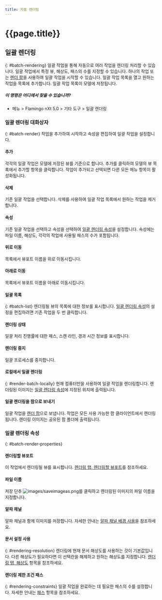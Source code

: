 ```yaml
---
title: 자동 렌더링
---
```


# {{page.title}}


## 일괄 렌더링
{: #batch-rendering}
일괄 작업을 통해 자동으로 여러 작업을 렌더링 처리할 수 있습니다. 일괄 작업에서 특정 뷰, 해상도, 패스의 수를 지정할 수 있습니다. 하나의 작업 또는 [렌더 팜](render-farm.html)을 사용하여 일괄 작업을 시작할 수 있습니다. 일괄 작업 목록을 열고 원하는 작업을 목록에 추가합니다. 일괄 작업 목록이 모델에 저장됩니다.

##### 이 명령은 어디에서 찾을 수 있습니까?

 * 메뉴 > Flamingo nXt 5.0 > 기타 도구 > 일괄 렌더링

### 일괄 렌더링 대화상자
{: #batch-render}
작업을 추가하여 시작하고 속성을 편집하여 일괄 작업을 설정합니다.

#### 추가
각각의 일괄 작업은 모델에 저장된 뷰를 기준으로 합니다. 추가를 클릭하여 모델의 뷰 목록에서 추가할 항목을 클릭합니다. 작업이 추가되고 선택되면 다른 모든 메뉴 항목이 활성화됩니다.

#### 삭제
기존 일괄 작업을 선택합니다. 삭제를 사용하여 일괄 작업 목록에서 원하는 작업을 제거합니다.

#### 속성
기존 일괄 작업을 선택하고 속성을 선택하여 [일괄 렌더링 속성](#batch-render-properties)을 설정합니다. 속성에는 파일 이름, 해상도, 각각의 작업에 사용될 패스의 수가 포함됩니다.

#### 위로 이동
목록에서 뷰포트 이름을 위로 이동시킵니다.

#### 아래로 이동
목록에서 뷰포트 이름을 아래로 이동시킵니다.

#### 일괄 목록
{: #batch-list}
렌더링될 뷰의 목록에 대한 정보를 표시합니다. [일괄 렌더링 속성](#batch-render-properties)의 설정을 편집하려면 기존 작업을 두 번 클릭합니다.

#### 렌더링 상태
일괄 처리 진행률에 대한 패스, 스캔 라인, 경과 시간 정보를 표시합니다.

####  렌더링 중지
일괄 프로세스를 중지합니다.

#### 로컬에서 일괄 렌더링
{: #render-batch-locally}
현재 컴퓨터만을 사용하여 일괄 작업을 렌더링합니다. 렌더링된 이미지는 [일괄 렌더링 속성](#batch-render-properties)에 지정된 위치에 출력됩니다.

####  일괄 렌더링을 팜으로 보내기
일괄 작업을 [렌더 팜](render-farm.html)으로 보냅니다. 작업은 모든 사용 가능한 팜 클라이언트에서 렌더링됩니다. 렌더링 이미지는 공유된 팜 폴더에 출력됩니다.

### 일괄 렌더링 속성
{: #batch-render-properties}

#### 렌더링할 뷰포트
이 작업에서 렌더링될 뷰를 표시합니다. [렌더링 탭, 렌더링할 뷰포트](render-tab.html#viewtorender)를 참조하세요.

#### 파일 이름
저장 단추 ![images/saveimageas.png](images/saveimageas.png)를 클릭하고 렌더링된 이미지의 파일 이름을 지정합니다.

#### 알파 채널
알파 채널과 함께 이미지를 저장합니다. 자세한 안내는 [알파 채널 배경 사용](environment-tab.html#alpha)을 참조하세요.

#### 문서 설정 사용
{: #rendering-resolution}
렌더링에 현재 문서 해상도를 사용하는 것이 기본값입니다. 다른 해상도가 필요하다면 이 선택란을 해제하고 원하는 해상도를 지정합니다. [렌더링 탭, 해상도](render-tab.html#resolution) 항목을 참조하세요.

#### 렌더링 제한 조건 패스
{: #rendering-constraints}
일괄 작업을 완료하는 데 필요한 패스의 수를 설정합니다. 자세한 안내는 [패스](documentproperties-flamingo.html#number-of-passes) 항목을 참조하세요.

<!-- TODO: Flamingo nXt 5 runs from the RDK.  The need to Flamingo Automate render is not clear.  What is needed to run animations with nxt right now?
The number of passes and the ability to send a render to the farm are required still.  So the dialog should be smaller.
Alpha channel This needs to be investigated. The rest of this section is commented out.-->

<!-- Commented out until automated render can be determined

## 애니메이션
{: #animation}
Rhino에서 애니메이션을 생성하는 방법에는 두 가지가 있습니다. [Rhino의 애니메이션 도구모음](http://docs.mcneel.com/rhino/5/help/ko-kr/index.htm#commands/animation.htm)을 설정하거나 [Bongo](http://bongo.rhino3d.com/) 애니메이션 플러그인을 사용하는 것입니다.

##### 렌더 팜에 애니메이션 작업을 전송하려면
1. [FlamingoNXtAutomateRender](automate-rendering.html#flamingonxtautomaterender) 명령을 실행합니다.
1. 자동 렌더링 명령 설정 대화상자에, **팜으로 렌더링**을 선택합니다.
 
작업 이름을 지정하고 확인 단추를 클릭합니다.
 
Rhino의 애니메이션 설정 도구모음에서 애니메이션 유형을 설정합니다. 캡처 방식을 Render Full로 선택합니다.
 
애니메이션 도구모음에서 애니메이션을 기록합니다. 렌더링 작업이 렌더 팜으로 전송됩니다.
 
렌더 팜에서 작업이 완료되면 FlamingoNXtAutomateRender 명령을 다시 실행하여 대화상자의 모든 작업을 선택합니다.
 
선택 파일을 지정된 출력 폴더로 복사 단추를 클릭하고 모든 렌더링 이미지가 복사될 폴더를 선택합니다.


## FlamingoNXtAutomateRender 명령
{: #flamingonxtautomaterender}


## 자동 렌더링 명령 설정

### 사용
기본 **Render** 명령에서 **렌더 팜**을 사용하도록 리디렉션합니다.

### 기본 렌더링 대화 사용
렌더 팜에서가 아니라 **Render** 명령이 직접 렌더링하도록 다시 설정합니다.

### 렌더링하기 위한 렌더링 패스의 수
렌더링 패스의 수를 지정합니다.

### 팜으로 렌더링
팜으로 렌더링하기 위해 **Render** 명령을 리디렉션합니다.

### 작업 이름
**Render Farm**  [작업 이름](automate-rendering.html#job-name)을 지정합니다.

## 렌더링 제한 조건

### 렌더링하기 위한 렌더링 패스의 수
[패스의 수](documentproperties-flamingo.html#number-of-passes)를 지정합니다.

### 알파 채널 저장
[알파 채널](render-window.html#save-with-alpha-channel) 배경을 저장합니다.
-->
